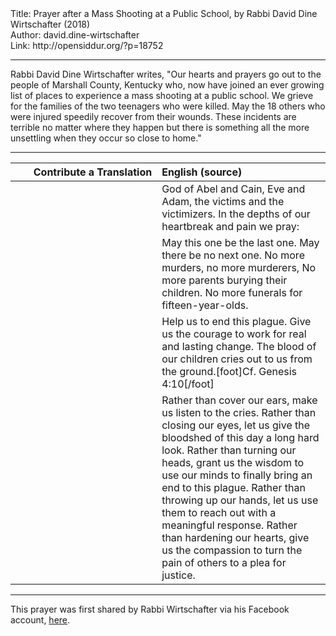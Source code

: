 <html>
<head></head>
<body>
Title: Prayer after a Mass Shooting at a Public School, by Rabbi David Dine Wirtschafter (2018)<br />
Author: david.dine-wirtschafter<br />
Link: http://opensiddur.org/?p=18752
<p />
<hr />

Rabbi David Dine Wirtschafter writes, "Our hearts and prayers go out to the people of Marshall County, Kentucky who, now have joined an ever growing list of places to experience a mass shooting at a public school. We grieve for the families of the two teenagers who were killed. May the 18 others who were injured speedily recover from their wounds. These incidents are terrible no matter where they happen but there is something all the more unsettling when they occur so close to home."

<hr />

<table style="margin-left: auto;margin-right: auto;" class="draggable">
<thead><tr><th id="x" style="text-align: right;">Contribute a Translation</th><th style="text-align: left;">English (source)</th></tr></thead>
<tbody>
<tr>
<td style="vertical-align:top;" width="46%">
<div class="liturgy"><span lang="he">

</span></div></td>

<td style="vertical-align:top;"><div class="english">
God of Abel and Cain, Eve and Adam, 
the victims and the victimizers.
In the depths of our heartbreak and pain we pray: 
</div></td></tr>

<tr><td style="vertical-align:top;" width="46%">
<div class="liturgy" style="text-align: right;"><span lang="he">

</span></div></td>
 
<td style="vertical-align:top;" width="53%"><div class="english">
May this one be the last one. 
May there be no next one. 
No more murders, no more murderers, 
No more parents burying their children. 
No more funerals for fifteen-year-olds. 
</div></td></tr>

<tr><td style="vertical-align:top;" width="46%">
<div class="liturgy" style="text-align: right;"><span lang="he">

</span></div></td>
 
<td style="vertical-align:top;" width="53%"><div class="english">
Help us to end this plague. 
Give us the courage to work for real and lasting change. 
The blood of our children cries out to us from the ground.[foot]Cf. Genesis 4:10[/foot]
</div></td></tr>

<tr><td style="vertical-align:top;" width="46%">
<div class="liturgy" style="text-align: right;"><span lang="he">

</span></div></td>
 
<td style="vertical-align:top;" width="53%"><div class="english">
Rather than cover our ears, make us listen to the cries. 
Rather than closing our eyes, let us give the bloodshed of this day a long hard look. 
Rather than turning our heads, grant us the wisdom to use our minds to finally bring an end to this plague. 
Rather than throwing up our hands, let us use them to reach out with a meaningful response.
Rather than hardening our hearts, give us the compassion to turn the pain of others to a plea for justice.
</div></td></tr>
</tbody></table>

<hr />

This prayer was first shared by Rabbi Wirtschafter via his Facebook account, <a href="https://www.facebook.com/photo.php?fbid=10215612147207095&set=a.10201641092499459.1073741825.1543383698&type=3">here</a>.
</body>
</html>